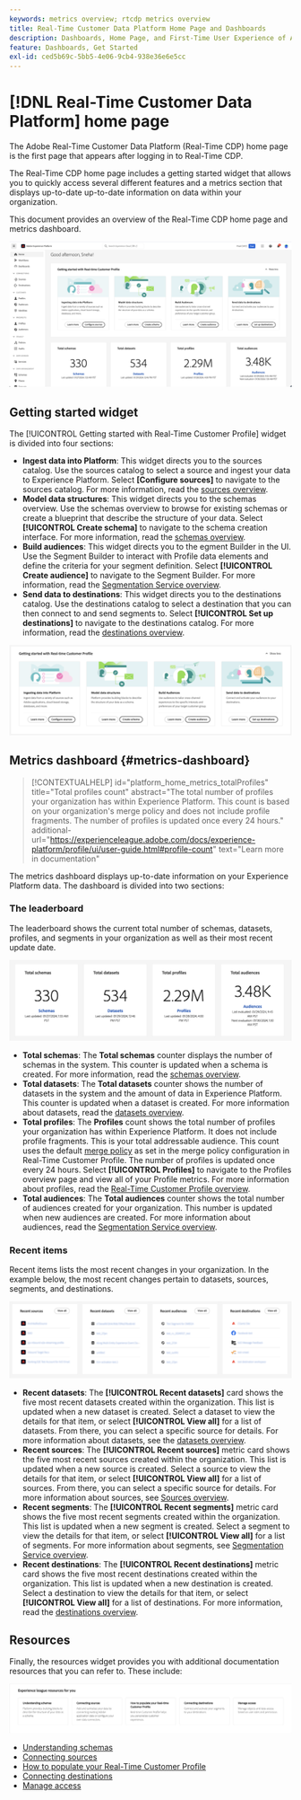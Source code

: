 ```yaml
---
keywords: metrics overview; rtcdp metrics overview
title: Real-Time Customer Data Platform Home Page and Dashboards
description: Dashboards, Home Page, and First-Time User Experience of Adobe Experience Platform
feature: Dashboards, Get Started
exl-id: ced5b69c-5bb5-4e06-9cb4-938e36e6e5cc
---
```

# [!DNL Real-Time Customer Data Platform] home page

The Adobe Real-Time Customer Data Platform (Real-Time CDP) home page is the first page that appears after logging in to Real-Time CDP.

The Real-Time CDP home page includes a getting started widget that allows you to quickly access several different features and a metrics section that displays up-to-date up-to-date information on data within your organization.

This document provides an overview of the Real-Time CDP home page and metrics dashboard.

![The Platform UI home page.](assets/platform-home/home.png)

## Getting started widget

The [!UICONTROL Getting started with Real-Time Customer Profile] widget is divided into four sections: 

* **Ingest data into Platform**: This widget directs you to the sources catalog. Use the sources catalog to select a source and ingest your data to Experience Platform. Select **[Configure sources]** to navigate to the sources catalog. For more information, read the [sources overview](../sources/home.md).
* **Model data structures**: This widget directs you to the schemas overview. Use the schemas overview to browse for existing schemas or create a blueprint that describe the structure of your data. Select **[!UICONTROL Create schema]** to navigate to the schema creation interface. For more information, read the [schemas overview](../xdm/home.md).
* **Build audiences**: This widget directs you to the egment Builder in the UI. Use the Segment Builder to interact with Profile data elements and define the criteria for your segment definition. Select **[!UICONTROL Create audience]** to navigate to the Segment Builder. For more information, read the [Segmentation Service overview](../segmentation/home.md).
* **Send data to destinations**: This widget directs you to the destinations catalog. Use the destinations catalog to select a destination that you can then connect to and send segments to. Select **[!UICONTROL Set up destinations]** to navigate to the destinations catalog. For more information, read the [destinations overview](../destinations/home.md).

![The Platform UI home page displaying the getting started widget](assets/platform-home/getting-started-widget.png)

## Metrics dashboard {#metrics-dashboard}

>[!CONTEXTUALHELP]
>id="platform_home_metrics_totalProfiles"
>title="Total profiles count"
>abstract="The total number of profiles your organization has within Experience Platform. This count is based on your organization's merge policy and does not include profile fragments. The number of profiles is updated once every 24 hours."
>additional-url="https://experienceleague.adobe.com/docs/experience-platform/profile/ui/user-guide.html#profile-count" text="Learn more in documentation" 

The metrics dashboard displays up-to-date information on your Experience Platform data. The dashboard is divided into two sections:

### The leaderboard

The leaderboard shows the current total number of schemas, datasets, profiles, and segments in your organization as well as their most recent update date.

![The leaderboard section in the Platform UI home page.](assets/platform-home/leaderboard.png)

* **Total schemas**: The **Total schemas** counter displays the number of schemas in the system. This counter is updated when a schema is created. For more information, read the [schemas overview](../xdm/home.md).
* **Total datasets**: The **Total datasets** counter shows the number of datasets in the system and the amount of data in Experience Platform. This counter is updated when a dataset is created. For more information about datasets, read the [datasets overview](../catalog/datasets/overview.md).
* **Total profiles**: The **Profiles** count shows the total number of profiles your organization has within Experience Platform. It does not include profile fragments. This is your total addressable audience. This count uses the default [merge policy](profile/merge-policies.md) as set in the merge policy configuration in Real-Time Customer Profile. The number of profiles is updated once every 24 hours. Select **[!UICONTROL Profiles]** to navigate to the Profiles overview page and view all of your Profile metrics. For more information about profiles, read the [Real-Time Customer Profile overview](../profile/home.md).
* **Total audiences**: The **Total audiences** counter shows the total number of audiences created for your organization. This number is updated when new audiences are created. For more information about audiences, read the [Segmentation Service overview](../segmentation/home.md).

### Recent items

Recent items lists the most recent changes in your organization. In the example below, the most recent changes pertain to datasets, sources, segments, and destinations.

![The recent items section in the Platform UI home page.](assets/platform-home/recent-items.png)

* **Recent datasets**: The **[!UICONTROL Recent datasets]** card shows the five most recent datasets created within the organization. This list is updated when a new dataset is created. Select a dataset to view the details for that item, or select **[!UICONTROL View all]** for a list of datasets. From there, you can select a specific source for details. For more information about datasets, see the [datasets overview](../catalog/datasets/overview.md).
* **Recent sources**: The **[!UICONTROL Recent sources]** metric card shows the five most recent sources created within the organization. This list is updated when a new source is created. Select a source to view the details for that item, or select **[!UICONTROL View all]** for a list of sources. From there, you can select a specific source for details. For more information about sources, see [Sources overview](../sources/home.md).
* **Recent segments**: The **[!UICONTROL Recent segments]** metric card shows the five most recent segments created within the organization. This list is updated when a new segment is created. Select a segment to view the details for that item, or select **[!UICONTROL View all]** for a list of segments. For more information about segments, see [Segmentation Service overview](../segmentation/home.md).
* **Recent destinations**: The **[!UICONTROL Recent destinations]** metric card shows the five most recent destinations created within the organization. This list is updated when a new destination is created. Select a destination to view the details for that item, or select **[!UICONTROL View all]** for a list of destinations. For more information, read the [destinations overview](../destinations/home.md).

## Resources

Finally, the resources widget provides you with additional documentation resources that you can refer to. These include:

![The resources section in the Platform UI home page.](assets/platform-home/resources.png)

* [Understanding schemas](../xdm/schema/composition.md)
* [Connecting sources](../sources/home.md)
* [How to populate your Real-Time Customer Profile](../profile/home.md)
* [Connecting destinations](../destinations/home.md)
* [Manage access](../access-control/abac/overview.md)

<!-- ### Successful profile records

In the leaderboard **[!UICONTROL Successful profile records]** shows the total number of records that have been successfully processed into the profile.

There is also a metric card that shows the percentage of successful records. Select **[!UICONTROL View datasets]** to see more details about the profile records. Hover over the colored area of the graph to see additional details:

![image](assets/home-profilerecords-details.PNG)

The number of successful profile records is updated hourly. 

For more information about profiles, see [A unified view of your customer in Real-Time CDP](profile/profile-overview.md).

### Total profile records

The **[!UICONTROL Total profile records]** metric card shows the total number of data records enabled to feed into the profiles, and the percentage that are successful, updated once per day. This does not include all data in the data lake, because some data might not be enabled to feed into the profiles.

 Hover over the colored area of the graph to see additional details about the successful profiles:

![image](assets/home-profile-details.PNG)

Select **[!UICONTROL View profiles]** to see more details about the profile records.

For more information about profiles, see [A unified view of your customer in Real-Time CDP](profile/profile-overview.md).

For more information about viewing a specific profile, see [Profile viewer](profile/profile-viewer.md).

### Failed profile records

In the leaderboard, **[!UICONTROL Failed profile records]** counts the number of records that failed to process into the profile.

The **[!UICONTROL Failed profile records]** metric card shows this count, and includes a graphical representation that helps you see how failures have trended during the time shown below the graphic. This chart is updated hourly. Select **[!UICONTROL View datasets]** to see more details about the profile records.

The number of failed profile records is updated hourly. -->
